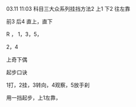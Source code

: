 03.11 11:03
科目三大众系列挂挡方法2
上1   下2         往左靠

前3   后4    直上，直下


R ，  1，3，5，

2，4

上奇下偶


起步口诀

1打，2挂，3转向，4观察，5放手刹

用一挡起步，上1左靠，







